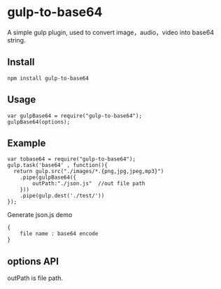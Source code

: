 # gulp-to-base64

A simple gulp plugin, used to convert image，audio，video into base64 string.

## Install

    npm install gulp-to-base64

## Usage

    var gulpBase64 = require("gulp-to-base64");
    gulpBase64(options);

## Example

    var tobase64 = require("gulp-to-base64");
    gulp.task('base64' , function(){
      return gulp.src("./images/*.{png,jpg,jpeg,mp3}")
		.pipe(gulpBase64({
			outPath:"./json.js"  //out file path
		}))
		.pipe(gulp.dest('./test/'))
    });

Generate json.js demo 

	{
		file name : base64 encode
	}

## options API


outPath is file path.

